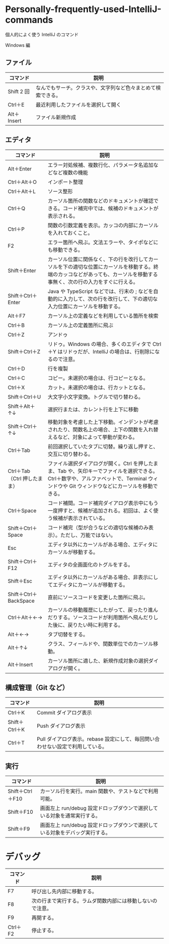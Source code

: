 # Personally-frequently-used-IntelliJ-commands
個人的によく使う IntelliJ のコマンド

Windows 編

## ファイル

| コマンド | 説明 |
| ---- | ---- |
| Shift 2 回 | なんでもサーチ。クラスや、文字列など色々まとめて検索できる。 |
| Ctrl＋E | 最近利用したファイルを選択して開く |
| Alt＋Insert | ファイル新規作成 |

## エディタ

| コマンド | 説明 |
| ---- | ---- |
| Alt＋Enter | エラー対処候補、複数行化、パラメータ名追加などなど複数の機能 |
| Ctrl＋Alt＋O | インポート整理 |
| Ctrl＋Alt＋L | ソース整形 |
| Ctrl＋Q | カーソル箇所の関数などのドキュメントが確認できる。コード補完中では、候補のドキュメントが表示される。 |
| Ctrl＋P | 関数の引数定義を表示。カッコの内部にカーソルを入れておくこと。 |
| F2 | エラー箇所へ飛ぶ。文法エラーや、タイポなどにも移動できる。 |
| Shift＋Enter | カーソル位置に関係なく、下の行を改行してカーソルを下の適切な位置にカーソルを移動する。終端のカッコなどがあっても、カーソルを移動する事無く、次の行の入力をすぐに行える。 |
| Shift＋Ctrl＋Enter | Java や TypeScript などでは、行末の ; などを自動的に入力して、次の行を改行して、下の適切な入力位置にカーソルを移動する。 |
| Alt＋F7 | カーソル上の定義などを利用している箇所を検索 |
| Ctrl＋B | カーソル上の定義箇所に飛ぶ |
| Ctrl＋Z | アンドゥ |
| Shift＋Ctrl＋Z | リドゥ。Windows の場合、多くのエディタで Ctrl＋Y はリドゥだが、IntelliJ の場合は、行削除になるので注意。 |
| Ctrl＋D | 行を複製 |
| Ctrl＋C | コピー。未選択の場合は、行コピーとなる。 |
| Ctrl＋X | カット。未選択の場合は、行カットとなる。 |
| Shift＋Ctrl＋U | 大文字小文字変換。トグルで切り替わる。 |
| Shift＋Alt＋↑↓ | 選択行または、カレント行を上下に移動 |
| Shift＋Ctrl＋↑↓ | 移動対象を考慮した上下移動。インデントが考慮されたり、関数名上の場合、上下の関数を入れ替えるなど、対象によって挙動が変わる。 |
| Ctrl＋Tab | 前回選択していたタブに切替。繰り返し押すと、交互に切り替わる。 |
| Ctrl＋Tab（Ctrl 押したまま） | ファイル選択ダイアログが開く。Ctrl を押したまま、Tab や、矢印キーでファイルを選択できる。Ctrl＋数字や、アルファベットで、Terminal ウィンドウや Git ウィンドウなどにカーソルを移動できる。 |
| Ctrl＋Space | コード補間。コード補完ダイアログ表示中にもう一度押すと、候補が追加される。初回は、よく使う候補が表示されている。 |
| Shift＋Ctrl＋Space | コード補完（型が合うなどの適切な候補のみ表示）。ただし、万能ではない。 |
| Esc | エディタ以外にカーソルがある場合、エディタにカーソルが移動する。 |
| Shift＋Ctrl＋F12 | エディタの全画面化のトグルをする。 |
| Shift＋Esc | エディタ以外にカーソルがある場合、非表示にしてエディタにカーソルが移動する。 |
| Shift＋Ctrl＋BackSpace | 直前にソースコードを変更した箇所に飛ぶ。 |
| Ctrl＋Alt＋←→ | カーソルの移動履歴にしたがって、戻ったり進んだりする。ソースコードが利用箇所へ飛んだりした後に、戻りたい時に利用する。 |
| Alt＋←→ | タブ切替をする。 |
| Alt＋↑↓ | クラス、フィールドや、関数単位でのカーソル移動。 |
| Alt＋Insert | カーソル箇所に適した、新規作成対象の選択ダイアログが開く。 |

## 構成管理（Git など）

| コマンド | 説明 |
| ---- | ---- |
| Ctrl＋K | Commit ダイアログ表示 |
| Shift＋Ctrl＋K | Push ダイアログ表示 |
| Ctrl＋T | Pull ダイアログ表示。rebase 設定にして、毎回問い合わせない設定で利用している。 |

## 実行

| コマンド | 説明 |
| ---- | ---- |
| Shift＋Ctrl＋F10 | カーソル行を実行。main 関数や、テストなどで利用可能。 |
| Shift＋F10 | 画面左上 run/debug 設定ドロップダウンで選択している対象を通常実行する。 |
| Shift＋F9 | 画面左上 run/debug 設定ドロップダウンで選択している対象をデバッグ実行する。 |

# デバッグ
| コマンド | 説明 |
| ---- | ---- |
| F7 | 呼び出し先内部に移動する。 |
| F8 | 次の行まで実行する。ラムダ関数内部には移動しないので注意。 |
| F9 | 再開する。 |
| Ctrl＋F2 | 停止する。 |
